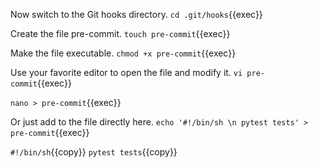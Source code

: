 Now switch to the Git hooks directory.
`cd .git/hooks`{{exec}}

Create the file pre-commit.
`touch pre-commit`{{exec}}

Make the file executable.
`chmod +x pre-commit`{{exec}}

Use your favorite editor to open the file and modify it.
`vi pre-commit`{{exec}}

`nano > pre-commit`{{exec}}

Or just add to the file directly here.
`echo '#!/bin/sh \n pytest tests' > pre-commit`{{exec}}

`#!/bin/sh`{{copy}}
`pytest tests`{{copy}}
